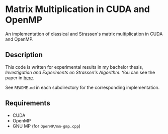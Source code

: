 # Matrix Multiplication in CUDA and OpenMP

An implementation of classical and Strassen's matrix multiplication in CUDA and OpenMP.



## Description

This code is written for experimental results in my bachelor thesis, _Investigation and Experiments on Strassen's Algorithm_. You can see the paper in [here](Investigation-and-Experiments-on-Strassen's-Algorithm.pdf).

See `README.md` in each subdirectory for the corresponding implementation.



## Requirements

- CUDA
- OpenMP
- GNU MP (for `OpenMP/mm-gmp.cpp`)

